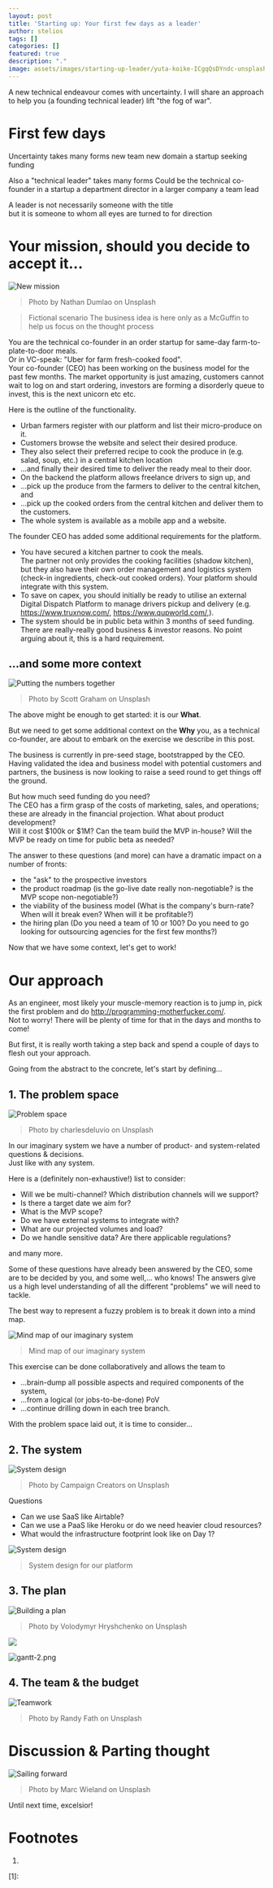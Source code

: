 ```yaml
---
layout: post
title: 'Starting up: Your first few days as a leader'
author: stelios
tags: []
categories: []
featured: true
description: "."
image: assets/images/starting-up-leader/yuta-koike-ICgqQsDYndc-unsplash.jpg
---
```


A new technical endeavour comes with uncertainty. I will share an approach to help you (a founding technical leader) 
lift "the fog of war".

# First few days 

Uncertainty takes many forms 
new team 
new domain 
a startup seeking funding 

Also a "technical leader" takes many forms
Could be the technical co-founder in a startup
a department director in a larger company 
a team lead 

A leader is not necessarily someone with the title  
but it is someone to whom all eyes are turned to for direction

# Your mission, should you decide to accept it...  

![New mission](../assets/images/starting-up-leader/nathan-dumlao-vxHX2qLltdw-unsplash.jpg "New mission")
> Photo by Nathan Dumlao on Unsplash

> Fictional scenario
> The business idea is here only as a McGuffin to help us focus on the thought process

You are the technical co-founder in an order startup for same-day farm-to-plate-to-door meals.  
Or in VC-speak: "Uber for farm fresh-cooked food".  
Your co-founder (CEO) has been working on the business model for the past few months. The market opportunity is just 
amazing, customers cannot wait to log on and start ordering, investors are forming a disorderly queue to invest, this 
is the next unicorn etc etc. 

Here is the outline of the functionality.  
* Urban farmers register with our platform and list their micro-produce on it.
* Customers browse the website and select their desired produce. 
* They also select their preferred recipe to cook the produce in (e.g. salad, soup, etc.) in a central kitchen location
* ...and finally their desired time to deliver the ready meal to their door.
* On the backend the platform allows freelance drivers to sign up, and 
* ...pick up the produce from the farmers to deliver to the central kitchen, and
* ...pick up the cooked orders from the central kitchen and deliver them to the customers.
* The whole system is available as a mobile app and a website.

The founder CEO has added some additional requirements for the platform.  
* You have secured a kitchen partner to cook the meals.  
  The partner not only provides the cooking facilities (shadow kitchen), but they also have their own order management 
  and logistics system (check-in ingredients, check-out cooked orders). Your platform should integrate with this system.
* To save on capex, you should initially be ready to utilise an external Digital Dispatch Platform to manage drivers 
  pickup and delivery (e.g. https://www.truxnow.com/, https://www.qupworld.com/,).
* The system should be in public beta within 3 months of seed funding.   
  There are really-really good business & investor reasons. No point arguing about it, this is a hard requirement.

## ...and some more context

![Putting the numbers together](../assets/images/starting-up-leader/scott-graham-5fNmWej4tAA-unsplash.jpg "Putting the numbers together")
> Photo by Scott Graham on Unsplash

The above might be enough to get started: it is our **What**.  

But we need to get some additional context on the **Why** you, as a technical co-founder, are about to embark on the 
exercise we describe in this post. 

The business is currently in pre-seed stage, bootstrapped by the CEO.  
Having validated the idea and business model with potential customers and partners, the business is now looking to raise 
a seed round to get things off the ground.

But how much seed funding do you need?  
The CEO has a firm grasp of the costs of marketing, sales, and operations; these are already in the financial projection. 
What about product development?   
Will it cost $100k or $1M? Can the team build the MVP in-house? Will the MVP be ready on time for public beta as needed? 

The answer to these questions (and more) can have a dramatic impact on a number of fronts:  
* the "ask" to the prospective investors 
* the product roadmap (is the go-live date really non-negotiable? is the MVP scope non-negotiable?)
* the viability of the business model (What is the company's burn-rate? When will it break even? When will it be 
  profitable?)
* the hiring plan (Do you need a team of 10 or 100? Do you need to go looking for outsourcing agencies for the first few 
  months?)

Now that we have some context, let's get to work!

# Our approach 

As an engineer, most likely your muscle-memory reaction is to jump in, pick the first problem and do http://programming-motherfucker.com/.      
Not to worry! There will be plenty of time for that in the days and months to come!

But first, it is really worth taking a step back and spend a couple of days to flesh out your approach.  

Going from the abstract to the concrete, let's start by defining...

## 1. The problem space

![Problem space](../assets/images/starting-up-leader/charlesdeluvio-OWkXt1ikC5g-unsplash.jpg "Problem space")
> Photo by charlesdeluvio on Unsplash

In our imaginary system we have a number of product- and system-related questions & decisions.  
Just like with any system.    

Here is a (definitely non-exhaustive!) list to consider:   
* Will we be multi-channel? Which distribution channels will we support?
* Is there a target date we aim for?
* What is the MVP scope?
* Do we have external systems to integrate with?
* What are our projected volumes and load?
* Do we handle sensitive data? Are there applicable regulations?

and many more.

Some of these questions have already been answered by the CEO, some are to be decided by you, and some well,... who knows!
The answers give us a high level understanding of all the different "problems" we will need to tackle.  

The best way to represent a fuzzy problem is to break it down into a mind map.  

![Mind map of our imaginary system](../assets/images/starting-up-leader/mind-map.png "Mind map of our imaginary system")
> Mind map of our imaginary system

This exercise can be done collaboratively and allows the team to  
* ...brain-dump all possible aspects and required components of the system,
* ...from a logical (or jobs-to-be-done) PoV
* ...continue drilling down in each tree branch. 

With the problem space laid out, it is time to consider... 

## 2. The system

![System design](../assets/images/starting-up-leader/campaign-creators-IKHvOlZFCOg-unsplash.jpg "System design")
> Photo by Campaign Creators on Unsplash

Questions
* Can we use SaaS like Airtable?
* Can we use a PaaS like Heroku or do we need heavier cloud resources?
* What would the infrastructure footprint look like on Day 1?



![System design](../assets/images/starting-up-leader/Imaginary-System.png "System design")
> System design for our platform


## 3. The plan 

![Building a plan](../assets/images/starting-up-leader/volodymyr-hryshchenko-L0oJ4Dlfyuo-unsplash.jpg "Building a plan")
> Photo by Volodymyr Hryshchenko on Unsplash

![](..%2Fassets%2Fimages%2Fstarting-up-leader%2Fgantt-1.png)


![gantt-2.png](..%2Fassets%2Fimages%2Fstarting-up-leader%2Fgantt-2.png)

## 4. The team & the budget
 
![Teamwork](../assets/images/starting-up-leader/randy-fath-ymf4_9Y9S_A-unsplash.jpg "Teamwork")
> Photo by Randy Fath on Unsplash



# Discussion & Parting thought

![Sailing forward](../assets/images/starting-up-leader/marc-wieland-U9YrT6trizs-unsplash.jpg)
> Photo by Marc Wieland on Unsplash


Until next time, excelsior!

# Footnotes

1. <a name="footnote_1"></a>



  [1]: 